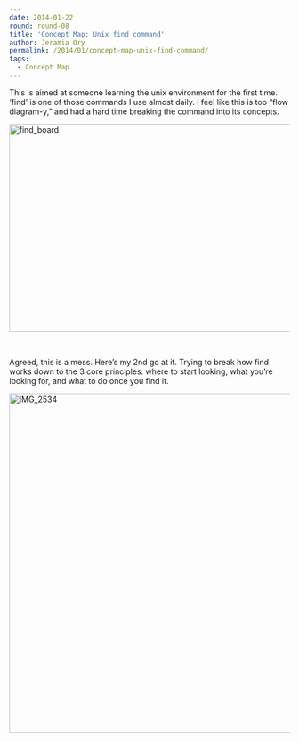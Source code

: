 ```yaml
---
date: 2014-01-22
round: round-08
title: 'Concept Map: Unix find command'
author: Jeramia Ory
permalink: /2014/01/concept-map-unix-find-command/
tags:
  - Concept Map
---
```

This is aimed at someone learning the unix environment for the first time. &#8216;find&#8217; is one of those commands I use almost daily. I feel like this is too &#8220;flow diagram-y,&#8221; and had a hard time breaking the command into its concepts.

[<img class="aligncenter size-large wp-image-5638" alt="find_board" src="http://teaching.software-carpentry.org/wp-content/uploads/2014/01/find_board-1024x543.jpg" width="707" height="374" />][1]

&nbsp;

Agreed, this is a mess. Here&#8217;s my 2nd go at it. Trying to break how find works down to the 3 core principles: where to start looking, what you&#8217;re looking for, and what to do once you find it.

[<img class="aligncenter size-large wp-image-5657" alt="IMG_2534" src="http://teaching.software-carpentry.org/wp-content/uploads/2014/01/IMG_2534-1024x884.jpg" width="707" height="610" />][2]

 [1]: http://teaching.software-carpentry.org/wp-content/uploads/2014/01/find_board.jpg
 [2]: http://teaching.software-carpentry.org/wp-content/uploads/2014/01/IMG_2534.jpg
